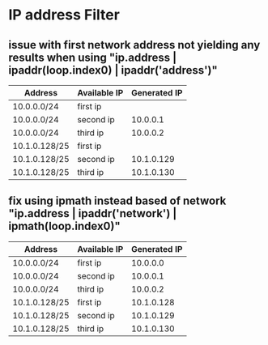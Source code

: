 # IP address Filter

## issue with first network address not yielding any results when using "ip.address | ipaddr(loop.index0) | ipaddr('address')"

| Address | Available IP | Generated IP |
| ------- | ------------ | ------------ |
|10.0.0.0/24|first ip||
|10.0.0.0/24|second ip|10.0.0.1|
|10.0.0.0/24|third ip|10.0.0.2|
|10.1.0.128/25|first ip||
|10.1.0.128/25|second ip|10.1.0.129|
|10.1.0.128/25|third ip|10.1.0.130|

## fix using ipmath instead based of network "ip.address | ipaddr('network') | ipmath(loop.index0)"

| Address | Available IP | Generated IP |
| ------- | ------------ | ------------ |
|10.0.0.0/24|first ip|10.0.0.0|
|10.0.0.0/24|second ip|10.0.0.1|
|10.0.0.0/24|third ip|10.0.0.2|
|10.1.0.128/25|first ip|10.1.0.128|
|10.1.0.128/25|second ip|10.1.0.129|
|10.1.0.128/25|third ip|10.1.0.130|
